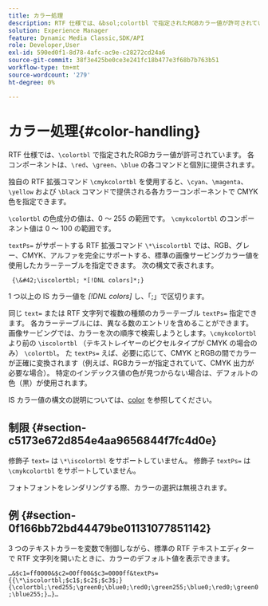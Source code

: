 ```yaml
---
title: カラー処理
description: RTF 仕様では、&bsol;colortbl で指定されたRGBカラー値が許可されています。 各コンポーネントは、&bsol;red、&bsol;green および&bsol;blue コマンドと共に個別に提供されます。
solution: Experience Manager
feature: Dynamic Media Classic,SDK/API
role: Developer,User
exl-id: 590ed0f1-8d78-4afc-ac9e-c28272cd24a6
source-git-commit: 38f3e425be0ce3e241fc18b477e3f68b7b763b51
workflow-type: tm+mt
source-wordcount: '279'
ht-degree: 0%

---
```


# カラー処理{#color-handling}

RTF 仕様では、`\colortbl` で指定されたRGBカラー値が許可されています。 各コンポーネントは、`\red`、`\green`、`\blue` の各コマンドと個別に提供されます。

独自の RTF 拡張コマンド `\cmykcolortbl` を使用すると、`\cyan`、`\magenta`、`\yellow` および `\black` コマンドで提供される各カラーコンポーネントで CMYK 色を指定できます。

`\colortbl` の色成分の値は、0 ～ 255 の範囲です。 `\cmykcolortbl` のコンポーネント値は 0 ～ 100 の範囲です。

`textPs=` がサポートする RTF 拡張コマンド `\*\iscolortbl` では、RGB、グレー、CMYK、アルファを完全にサポートする、標準の画像サービングカラー値を使用したカラーテーブルを指定できます。 次の構文で表されます。

` {\&#42;\iscolortbl; *[!DNL colors]*;}`

1 つ以上の IS カラー値を *[!DNL colors]* し、「;」で区切ります。

同じ `text=` または RTF 文字列で複数の種類のカラーテーブル `textPs=` 指定できます。 各カラーテーブルには、異なる数のエントリを含めることができます。 画像サービングでは、カラーを次の順序で検索しようとします。`\cmykcolortbl` より前の `\iscolortbl` （テキストレイヤーのピクセルタイプが CMYK の場合のみ） `\colortbl`。 た `textPs=` えば、必要に応じて、CMYK とRGBの間でカラーが正確に変換されます（例えば、RGBカラーが指定されていて、CMYK 出力が必要な場合）。 特定のインデックス値の色が見つからない場合は、デフォルトの色（黒）が使用されます。

IS カラー値の構文の説明については、[color](/help/aem-is-ir-api/is-api/http-ref/image-serving-api-ref/c-http-protocol-reference/c-data-types/r-is-http-color.md) を参照してください。

## 制限 {#section-c5173e672d854e4aa9656844f7fc4d0e}

修飾子 `text=` は `\*\iscolortbl` をサポートしていません。 修飾子 `textPs=` は `\cmykcolortbl` をサポートしていません。

フォトフォントをレンダリングする際、カラーの選択は無視されます。

## 例 {#section-0f166bb72bd44479be01131077851142}

3 つのテキストカラーを変数で制御しながら、標準の RTF テキストエディターで RTF 文字列を開いたときに、カラーのデフォルト値を表示できます。

`…&$c1=ff0000&$c2=00ff00&$c3=0000ff&textPs={{\*\iscolortbl;$c1$;$c2$;$c3$;}{\colortbl;\red255;\green0;\blue0;\red0;\green255;\blue0;\red0;\green0;\blue255;}…}…`
